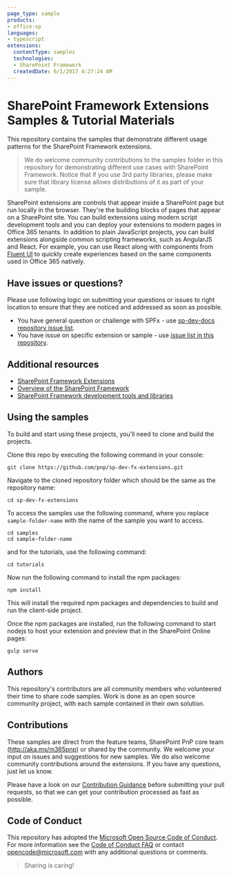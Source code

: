 ```yaml
---
page_type: sample
products:
- office-sp
languages:
- typescript
extensions:
  contentType: samples
  technologies:
  - SharePoint Framework
  createdDate: 6/1/2017 4:27:24 AM
---
```

# SharePoint Framework Extensions Samples & Tutorial Materials

This repository contains the samples that demonstrate different usage patterns for the SharePoint Framework extensions.

> We do welcome community contributions to the samples folder in this repository for demonstrating different use cases with SharePoint Framework. Notice that if you use 3rd party libraries, please make sure that library license allows distributions of it as part of your sample.

SharePoint extensions are controls that appear inside a SharePoint page but run locally in the browser. They're the building blocks of pages that appear on a SharePoint site. You can build extensions using modern script development tools and you can deploy your extensions to modern pages in Office 365 tenants. In addition to plain JavaScript projects, you can build extensions alongside common scripting frameworks, such as AngularJS and React. For example, you can use React along with components from [Fluent UI](https://developer.microsoft.com/en-us/fluentui#/) to quickly create experiences based on the same components used in Office 365 natively.

## Have issues or questions?

Please use following logic on submitting your questions or issues to right location to ensure that they are noticed and addressed as soon as possible.

* You have general question or challenge with SPFx - use [sp-dev-docs repository issue list](https://github.com/SharePoint/sp-dev-docs/issues).
* You have issue on specific extension or sample - use [issue list in this repository](https://github.com/pnp/sp-dev-fx-extensions/issues).

## Additional resources

* [SharePoint Framework Extensions](https://docs.microsoft.com/sharepoint/dev/spfx/extensions/overview-extensions)
* [Overview of the SharePoint Framework](https://docs.microsoft.com/sharepoint/dev/spfx/sharepoint-framework-overview)
* [SharePoint Framework development tools and libraries](https://docs.microsoft.com/sharepoint/dev/spfx/tools-and-libraries)

## Using the samples

To build and start using these projects, you'll need to clone and build the projects.

Clone this repo by executing the following command in your console:

```shell
git clone https://github.com/pnp/sp-dev-fx-extensions.git
```

Navigate to the cloned repository folder which should be the same as the repository name:

```shell
cd sp-dev-fx-extensions
```

To access the samples use the following command, where you replace `sample-folder-name` with the name of the sample you want to access.

```shell
cd samples
cd sample-folder-name
```

and for the tutorials, use the following command:

```shell
cd tutorials
```

Now run the following command to install the npm packages:

```shell
npm install
```

This will install the required npm packages and dependencies to build and run the client-side project.

Once the npm packages are installed, run the following command to start nodejs to host your extension and preview that in the SharePoint Online pages:

```shell
gulp serve
```

## Authors

This repository's contributors are all community members who volunteered their time to share code samples. Work is done as an open source community project, with each sample contained in their own solution.

## Contributions

These samples are direct from the feature teams, SharePoint PnP core team (http://aka.ms/m365pnp) or shared by the community. We welcome your input on issues and suggestions for new samples. We do also welcome community contributions around the extensions. If you have any questions, just let us know.

Please have a look on our [Contribution Guidance](./CONTRIBUTING.md) before submitting your pull requests, so that we can get your contribution processed as fast as possible.

## Code of Conduct

This repository has adopted the [Microsoft Open Source Code of Conduct](https://opensource.microsoft.com/codeofconduct/). For more information see the [Code of Conduct FAQ](https://opensource.microsoft.com/codeofconduct/faq/) or contact [opencode@microsoft.com](mailto:opencode@microsoft.com) with any additional questions or comments.

> Sharing is caring!
